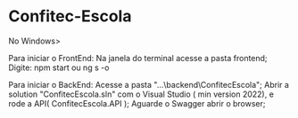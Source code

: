 # Confitec-Escola

No Windows> 

Para iniciar o FrontEnd:
Na janela do terminal acesse a pasta frontend; 
Digite: npm start ou ng s -o

Para iniciar o BackEnd:
Acesse a pasta "...\backend\ConfitecEscola";
Abrir a solution "ConfitecEscola.sln" com o Visual Studio ( min version 2022), e rode a API( ConfitecEscola.API );
Aguarde o Swagger abrir o browser;
